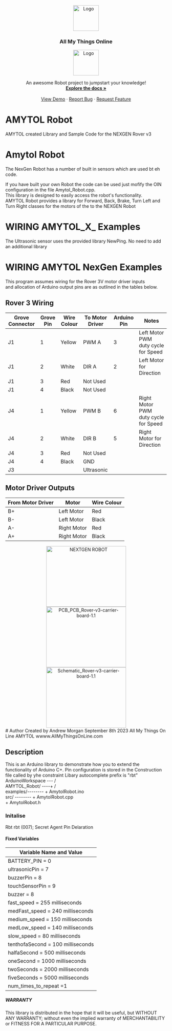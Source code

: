 <div align="center">
  <a href="https://github.com/and900/Reference/blob/main/images/">
    <img src="https://github.com/and900/Reference/blob/main/images/logo.jpg" alt="Logo" width="80" height="80">
  </a>

  <h3 align="center">All My Things Online</h3>
<img src="https://github.com/and900/Reference/blob/main/images/I_Amytol_L_0.png" alt="Logo" width="80" height="80">
  <p align="center">
    An awesome Robot project to jumpstart your knowledge!
    <br />
    <a href="https://github.com/and900/AMYTOL_Robot/blob/main/AMYTOL_Robot"><strong>Explore the docs »</strong></a>
    <br />
    <br />
    <a href="https://www.youtube.com/watch?v=L_zvMeMQ19U">View Demo</a>
    ·
    <a href="https://github.com/and900/AMYTOL_Robot/blob/main/AMYTOL_Robot/issues">Report Bug</a>
    ·
    <a href="https://github.com/and900/AMYTOL_Robot/blob/main/AMYTOL_Robot/issues">Request Feature</a>
  </p>
</div>

  <h3 align="left"></h3>

# AMYTOL Robot
AMYTOL created Library and Sample Code for the NEXGEN Rover v3
# Amytol Robot
The NexGen Robot has a number of built in sensors which are used bt eh code. 

If you have built your own Robot the code can be used just mofify the OIN configuration in the file Amytol_Robot.cpp.
    <br />
This library is designed to easily access the robot's functionality.
    <br />
AMYTOL Robot provides a library for Forward, Back, Brake, Turn Left and Turn Right classes for the motors of the to the NEXGEN Robot
# WIRING AMYTOL_X_ Examples
The Ultrasonic sensor uses the provided library NewPing. No need to add an additional library 

# WIRING AMYTOL NexGen Examples
This program assumes wiring for the Rover 3V motor driver inputs 
  <br />
and allocation of Arduino output pins are as outlined in the tables below.

## Rover 3 Wiring 
| Grove Connector | Grove Pin | Wire Colour | To Motor Driver | Arduino Pin | Notes |
| --- | --- | --- | --- | -- | -- |
| J1| 1| Yellow| PWM A | 3 | Left Motor PWM duty cycle for Speed |
| J1| 2| White| DIR A | 2 | Left Motor for Direction |
| J1| 3| Red| Not Used | |
| J1| 4| Black| Not Used | |
| J4| 1| Yellow| PWM B| 6 | Right Motor PWM duty cycle for Speed |
| J4| 2| White| DIR B | 5 | Right Motor for Direction |
| J4| 3| Red | Not Used | |
| J4| 4| Black| GND | |
| J3| || Ultrasonic| |
 
## Motor Driver Outputs

| From Motor Driver | Motor | Wire Colour | 
| --- | --- | --- |
| B+ | Left Motor | Red |
| B- | Left Motor | Black |
| A- | Right Motor | Red |   
| A+ | Right Motor | Black | 

<div align="center">
<a href="https://github.com/and900/Reference/blob/main/images/">
    <img src="https://github.com/and900/Reference/blob/main/images/NEXTGEN%20ROBOT.png" alt="NEXTGEN ROBOT" width="249" height="189">
</a>
</div>
<div align="center">
<a href="https://github.com/and900/Reference/blob/main/images/">
    <img src="https://github.com/and900/Reference/blob/main/images/PCB_PCB_Rover-v3-carrier-board-1.1.pdf" alt="PCB_PCB_Rover-v3-carrier-board-1.1" width="249" height="189">
</a>
</div>



<div align="center">
<a href="https://github.com/and900/Reference/blob/main/images/">
    <img src="https://github.com/and900/Reference/blob/main/images/Schematic_Rover-v3-carrier-board-1.1.pdf" alt="Schematic_Rover-v3-carrier-board-1.1" width="249" height="189">
</a>
</div>
# Author
  Created by Andrew Morgan September 8th 2023
  All My Things On Line AMYTOL
  wwww.AllMyThingsOnLine.com

## Description
This is an Arduino library to demonstrate how you to extend the functionality of Arduino C+.
Pin configuration is stored in the Construction file called by yhe constraint
Libary autocomplete prefix is "rbt" 
<br />
   ArduinoWorkspace --- /
<br />
       AMYTOL_Robot/ ----+ /
<br />
           examples/--------   + AmytolRobot.ino
<br />
               src/ --------   + AmytolRobot.cpp
<br />
                               + AmytolRobot.h

### Initalise 
Rbt rbt (007);   Secret Agent Pin Delaration

#### Fixed Variables
| Variable Name and Value |
| --- | 
| BATTERY_PIN = 0 |
| ultrasonicPin = 7 |
| buzzerPin = 8 |
| touchSensorPin = 9 |
| buzzer = 8 |
| fast_speed = 255 milliseconds |
| medFast_speed = 240 milliseconds |
| medium_speed = 150 milliseconds |
| medLow_speed = 140 milliseconds |
| slow_speed = 80 milliseconds |
| tenthofaSecond = 100 milliseconds |
| halfaSecond = 500 milliseconds |
| oneSecond = 1000 milliseconds |
| twoSeconds = 2000 milliseconds |
| fiveSeconds = 5000 milliseconds |
| num_times_to_repeat =1 |

##### WARRANTY
This library is distributed in the hope that it will be useful,
but WITHOUT ANY WARRANTY; without even the implied warranty of
MERCHANTABILITY or FITNESS FOR A PARTICULAR PURPOSE.
